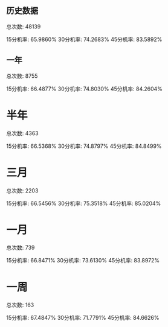 ## 历史数据
总次数: 48139

15分机率: 65.9860%
30分机率: 74.2683%
45分机率: 83.5892%

## 一年
总次数: 8755

15分机率: 66.4877%
30分机率: 74.8030%
45分机率: 84.2604%

# 半年
总次数: 4363

15分机率: 66.5368%
30分机率: 74.8797%
45分机率: 84.8499%

# 三月
总次数: 2203

15分机率: 66.5456%
30分机率: 75.3518%
45分机率: 85.0204%

# 一月
总次数: 739

15分机率: 66.8471%
30分机率: 73.6130%
45分机率: 83.8972%

# 一周
总次数: 163

15分机率: 67.4847%
30分机率: 71.7791%
45分机率: 84.6626%